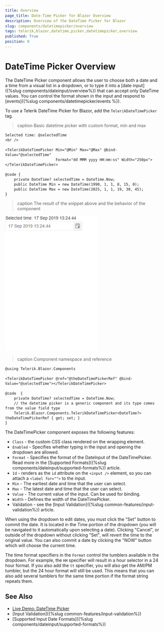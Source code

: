 ```yaml
---
title: Overview
page_title: Date-Time Picker for Blazor Overview
description: Overview of the DateTime Picker for Blazor
slug: components/datetimepicker/overview
tags: telerik,blazor,datetime,picker,datetimepicker,overview
published: True
position: 0
---
```


# DateTime Picker Overview

The DateTime Picker component allows the user to choose both a date and a time from a visual list in a dropdown, or to type it into a [date input]({%slug components/dateinput/overview%}) that can accept only DateTime values. You can control the format shown in the input and respond to [events]({%slug components/datetimepicker/events %}).

To use a Telerik DateTime Picker for Blazor, add the `TelerikDateTimePicker` tag.

>caption Basic datetime picker with custom format, min and max

````CSHTML
Selected time: @selectedTime
<br />

<TelerikDateTimePicker Min="@Min" Max="@Max" @bind-Value="@selectedTime"
                       Format="dd MMM yyyy HH:mm:ss" Width="250px"></TelerikDateTimePicker>

@code {
    private DateTime? selectedTime = DateTime.Now;
    public DateTime Min = new DateTime(1990, 1, 1, 8, 15, 0);
    public DateTime Max = new DateTime(2025, 1, 1, 19, 30, 45);
}
````

>caption The result of the snippet above and the behavior of the component

![](images/date-time-picker-overview.gif)

>caption Component namespace and reference

````CSHTML
@using Telerik.Blazor.Components

<TelerikDateTimePicker @ref="@theDateTimePickerRef" @bind-Value="@selectedTime"></TelerikDateTimePicker>

@code  {
    private DateTime? selectedTime = DateTime.Now;
    // the datetime picker is a generic component and its type comes from the value field type
    Telerik.Blazor.Components.TelerikDateTimePicker<DateTime?> theDateTimePickerRef { get; set; }
}
````

The DateTimePicker component exposes the following features:

* `Class` - the custom CSS class rendered on the wrapping element.
* `Enabled` - Specifies whether typing in the input and opening the dropdown are allowed.
* `Format` - Specifies the format of the DateInput of the DateTimePicker. Read more in the [Supported Formats]({%slug components/dateinput/supported-formats%}) article.
* `Id` - renders as the `id` attribute on the `<input />` element, so you can attach a `<label for="">` to the input.
* `Min` - The earliest date and time that the user can select.
* `Max` - The latest date and time that the user can select.
* `Value` - The current value of the input. Can be used for binding.
* `Width` - Defines the width of the DateTimePicker.
* Validation - see the [Input Validation]({%slug common-features/input-validation%}) article.



When using the dropdown to edit dates, you must click the "Set" button to commit the date. It is located in the Time portion of the dropdown (you will be navigated to it automatically upon selecting a date). Clicking "Cancel", or outside of the dropdown without clicking "Set", will revert the time to the original value. You can also commit a date by clicking the "NOW" button which will choose the current time.

The time format specifiers in the `Format` control the tumblers available in the dropdown. For example, the `HH` specifier will result in a hour selector in a 24 hour format. If you also add the `tt` specifier, you will also get the AM/PM tumbler, but the 24 hour format will still be used. This means that you can also add several tumblers for the same time portion if the format string repeats them.


## See Also

  * [Live Demo: DateTime Picker](https://demos.telerik.com/blazor-ui/datetimepicker/index)
  * [Input Validation]({%slug common-features/input-validation%})
  * [Supported Input Date Formats]({%slug components/dateinput/supported-formats%})
